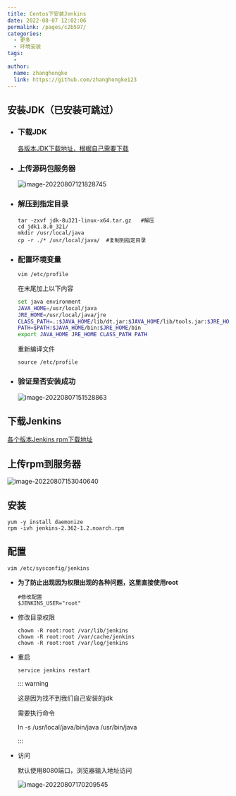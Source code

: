 ```yaml
---
title: Centos下安装Jenkins
date: 2022-08-07 12:02:06
permalink: /pages/c2b597/
categories:
  - 更多
  - 环境安装
tags:
  - 
author: 
  name: zhanghongke
  link: https://github.com/zhanghongke123
---
```


## 安装JDK（已安装可跳过）

- ### 下载JDK

  [各版本JDK下载地址，根据自己需要下载](https://www.oracle.com/java/technologies/downloads/archive/)

- ### 上传源码包服务器

  ![image-20220807121828745](https://zhk-blog.oss-cn-beijing.aliyuncs.com/image-20220807121828745.png)

- ### 解压到指定目录

  ```shell
  tar -zxvf jdk-8u321-linux-x64.tar.gz   #解压
  cd jdk1.8.0_321/
  mkdir /usr/local/java
  cp -r ./* /usr/local/java/  #复制到指定目录
  ```

- ### 配置环境变量

  ```she
  vim /etc/profile
  ```

  在末尾加上以下内容

  ```sh
  set java environment
  JAVA_HOME=/usr/local/java
  JRE_HOME=/usr/local/java/jre
  CLASS_PATH=.:$JAVA_HOME/lib/dt.jar:$JAVA_HOME/lib/tools.jar:$JRE_HOME/lib
  PATH=$PATH:$JAVA_HOME/bin:$JRE_HOME/bin
  export JAVA_HOME JRE_HOME CLASS_PATH PATH
  ```

  重新编译文件

  ```shell
  source /etc/profile
  ```

- ### 验证是否安装成功

  ![image-20220807151528863](https://zhk-blog.oss-cn-beijing.aliyuncs.com/image-20220807151528863.png)



## 下载Jenkins

[各个版本Jenkins rpm下载地址](https://mirrors.jenkins.io/opensuse/)



## 上传rpm到服务器

![image-20220807153040640](https://zhk-blog.oss-cn-beijing.aliyuncs.com/image-20220807153040640.png)



## 安装

```shell
yum -y install daemonize
rpm -ivh jenkins-2.362-1.2.noarch.rpm 
```



## 配置

```shell
vim /etc/sysconfig/jenkins
```

- **为了防止出现因为权限出现的各种问题，这里直接使用root**

    ```
    #修改配置
    $JENKINS_USER="root"
    ```

- 修改目录权限

  ```shell
  chown -R root:root /var/lib/jenkins
  chown -R root:root /var/cache/jenkins
  chown -R root:root /var/log/jenkins
  ```

- 重启

  ```shell
  service jenkins restart
  ```

  ::: warning

  这是因为找不到我们自己安装的jdk

  需要执行命令

  ln -s /usr/local/java/bin/java  /usr/bin/java

  :::

- 访问

  默认使用8080端口，浏览器输入地址访问

  ![image-20220807170209545](https://zhk-blog.oss-cn-beijing.aliyuncs.com/image-20220807170209545.png)
